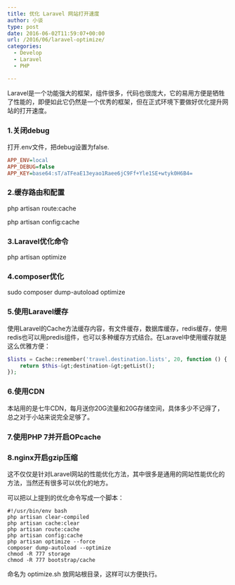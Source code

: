 ```yaml
---
title: 优化 Laravel 网站打开速度
author: 小谈
type: post
date: 2016-06-02T11:59:07+00:00
url: /2016/06/laravel-optimize/
categories:
  - Develop
  - Laravel
  - PHP

---
```

Laravel是一个功能强大的框架，组件很多，代码也很庞大，它的易用方便是牺牲了性能的，即便如此它仍然是一个优秀的框架，但在正式环境下要做好优化提升网站的打开速度。

### 1.关闭debug

打开.env文件，把debug设置为false.

```ini
APP_ENV=local
APP_DEBUG=false
APP_KEY=base64:sT/aTFeaE13eyao1Raee6jC9Ff+Yle1SE+wtyk0H6B4=
```

### 2.缓存路由和配置

php artisan route:cache

php artisan config:cache


### 3.Laravel优化命令

php artisan optimize

### 4.composer优化

sudo composer dump-autoload optimize

### 5.使用Laravel缓存

使用Laravel的Cache方法缓存内容，有文件缓存，数据库缓存，redis缓存，使用redis也可以用predis组件，也可以多种缓存方式结合。在Laravel中使用缓存就是这么优雅方便：

```php
$lists = Cache::remember('travel.destination.lists', 20, function () {
    return $this-&gt;destination-&gt;getList();
});
```

### 6.使用CDN

本站用的是七牛CDN，每月送你20G流量和20G存储空间，具体多少不记得了，总之对于小站来说完全足够了。

### 7.使用PHP 7并开启OPcache

### 8.nginx开启gzip压缩

这不仅仅是针对Laravel网站的性能优化方法，其中很多是通用的网站性能优化的方法，当然还有很多可以优化的地方。

可以把以上提到的优化命令写成一个脚本：

```
#!/usr/bin/env bash
php artisan clear-compiled
php artisan cache:clear
php artisan route:cache
php artisan config:cache
php artisan optimize --force
composer dump-autoload --optimize
chmod -R 777 storage
chmod -R 777 bootstrap/cache
```

命名为 optimize.sh 放网站根目录，这样可以方便执行。
